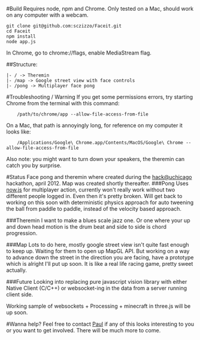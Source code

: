#Build
Requires node, npm and Chrome. Only tested on a Mac, should work on any computer with a webcam.

```
git clone git@github.com:sczizzo/Faceit.git
cd Faceit
npm install
node app.js
```

In Chrome, go to chrome://flags, enable MediaStream flag.

##Structure:
```localhost:3000
|- / -> Theremin
|- /map -> Google street view with face controls
|- /pong -> Multiplayer face pong
```

#Troubleshooting / Warning
If you get some permissions errors, try starting Chrome from the terminal with this command:
```
    /path/to/chrome/app --allow-file-access-from-file
```

On a Mac, that path is annoyingly long, for reference on my computer it looks like:
```
    /Applications/Google\ Chrome.app/Contents/MacOS/Google\ Chrome --allow-file-access-from-file
```
Also note: you might want to turn down your speakers, the theremin can catch you by surprise.

#Status
Face pong and theremin where created during the [hack@uchicago](http://hack.uchicago.edu/) hackathon, april 2012. Map was created shortly thereafter.
###Pong
Uses [now.js](http://nowjs.com/) for multiplayer action, currently won't really work without two different people logged in. Even then it's pretty broken. Will get back to working on this soon with deterministic physics approach for auto tweening the ball from paddle to paddle, instead of the velocity based approach.

###Theremin
I want to make a blues scale jazz one. Or one where your up and down head motion is the drum beat and side to side is chord progression.

###Map
Lots to do here, mostly google street view isn't quite fast enough to keep up. Waiting for them to open up MapGL API. But working on a way to advance down the street in the direction you are facing, have a prototype which is alright I'll put up soon. It is like a real life racing game, pretty sweet actually.

###Future
Looking into replacing pure javascript vision library with either Native Client (C/C++) or websocket-ing in the data from a server running client side.

Working sample of websockets + Processing + minecraft in three.js will be up soon.

#Wanna help?
Feel free to contact [Paul](https://www.facebook.com/paulkaplan74 "Paul's Facebook") if any of this looks interesting to you or you want to get involved. There will be much more to come.
